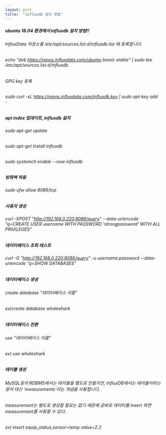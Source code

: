```yaml
---
layout: post
title:  "influxdb 설치 방법"
---
```

##### ubuntu 18.04 환경에서 influxdb 설치 방법!!
###### InfluxData 저장소를  /etc/apt/sources.list.d/influxdb.list 에 등록합니다.
###### echo "deb https://repos.influxdata.com/ubuntu bionic stable" | sudo tee /etc/apt/sources.list.d/influxdb.
###### GPG key 등록
###### sudo curl -sL https://repos.influxdata.com/influxdb.key | sudo apt-key add -

##### apt index 업데이트, influxdb 설치
###### sudo apt-get update
###### sudo apt-get install influxdb
###### sudo systemctl enable --now influxdb
##### 방화벽 허용
###### sudo ufw allow 8086/tcp

##### 사용자 생성
###### curl -XPOST "http://192.168.0.220:8086/query"  --data-urlencode "q=CREATE USER username WITH PASSWORD 'strongpassword' WITH ALL PRIVILEGES"

##### 데이터베이스 조회 테스트
###### curl -G "http://192.168.0.220:8086/query" -u username:password --data-urlencode "q=SHOW DATABASES"

##### 데이터베이스 생성
###### create database "데이터베이스 이름"
###### ex)create database whaleshark

##### 데이터베이스 전환
###### use "데이터베이스 이름"
###### ex) use whaleshark

##### 테이블 생성
###### MySQL등의 RDBMS에서는 테이블을 별도로 만들지만, InfluxDB에서는 테이블이라는 용어 대신 'measurements'라는 개념을 사용합니다.
###### measurement는 별도로 생성할 필요는 없기 때문에 곧바로 데이터를 insert 하면 measurement를 사용할 수 있다.
###### ex) insert equip_status,sensor=temp value=2.2
